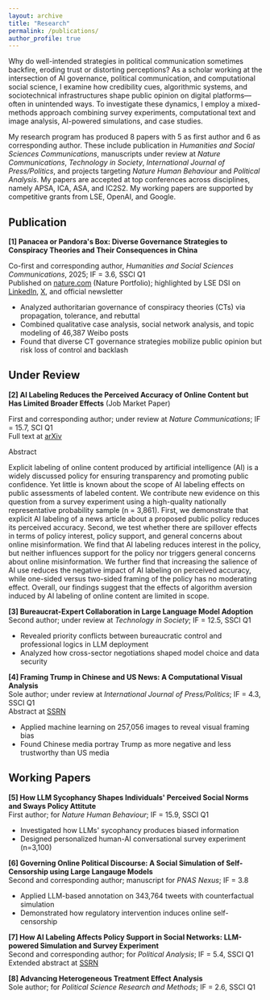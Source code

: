 ```yaml
---
layout: archive
title: "Research"
permalink: /publications/
author_profile: true
---
```


Why do well-intended strategies in political communication sometimes backfire, eroding trust or distorting perceptions? As a scholar working at the intersection of AI governance, political communication, and computational social science, I examine how credibility cues, algorithmic systems, and sociotechnical infrastructures shape public opinion on digital platforms—often in unintended ways. To investigate these dynamics, I employ a mixed-methods approach combining survey experiments, computational text and image analysis, AI-powered simulations, and case studies.

My research program has produced 8 papers with 5 as first author and 6 as corresponding author. These include publication in *Humanities and Social Sciences Communications*, manuscripts under review at *Nature Communications*, *Technology in Society*, *International Journal of Press/Politics*, and projects targeting *Nature Human Behaviour* and *Political Analysis*. My papers are accepted at top conferences across disciplines, namely APSA, ICA, ASA, and IC2S2. My working papers are supported by competitive grants from LSE, OpenAI, and Google.

## Publication

**[1] Panacea or Pandora's Box: Diverse Governance Strategies to Conspiracy Theories and Their Consequences in China** 

Co-first and corresponding author, *Humanities and Social Sciences Communications*, 2025; IF = 3.6, SSCI Q1  
Published on [nature.com](https://www.nature.com/articles/s41599-024-04350-1) (Nature Portfolio); highlighted by LSE DSI on [LinkedIn](https://www.linkedin.com/feed/update/urn:li:activity:7338216361464127490/), [X](https://x.com/lsedatascience/status/1932453471413760431?s=46), and official newsletter

- Analyzed authoritarian governance of conspiracy theories (CTs) via propagation, tolerance, and rebuttal 
- Combined qualitative case analysis, social network analysis, and topic modeling of 46,387 Weibo posts
- Found that diverse CT governance strategies mobilize public opinion but risk loss of control and backlash

## Under Review

**[2] AI Labeling Reduces the Perceived Accuracy of Online Content but Has Limited Broader Effects** (Job Market Paper) 

First and corresponding author; under review at *Nature Communications*; IF = 15.7, SCI Q1  
Full text at [arXiv](https://arxiv.org/pdf/2506.16202)

Abstract 

Explicit labeling of online content produced by artificial intelligence (AI) is a widely discussed policy for ensuring transparency and promoting public confidence. Yet little is known about the scope of AI labeling effects on public assessments of labeled content. We contribute new evidence on this question from a survey experiment using a high-quality nationally representative probability sample (n = 3,861). First, we demonstrate that explicit AI labeling of a news article about a proposed public policy reduces its perceived accuracy. Second, we test whether there are spillover effects in terms of policy interest, policy support, and general concerns about online misinformation. We find that AI labeling reduces interest in the policy, but neither influences support for the policy nor triggers general concerns about online misinformation. We further find that increasing the salience of AI use reduces the negative impact of AI labeling on perceived accuracy, while one-sided versus two-sided framing of the policy has no moderating effect. Overall, our findings suggest that the effects of algorithm aversion induced by AI labeling of online content are limited in scope.

**[3] Bureaucrat-Expert Collaboration in Large Language Model Adoption**  
Second author; under review at *Technology in Society*; IF = 12.5, SSCI Q1
- Revealed priority conflicts between bureaucratic control and professional logics in LLM deployment
- Analyzed how cross-sector negotiations shaped model choice and data security

**[4] Framing Trump in Chinese and US News: A Computational Visual Analysis**  
Sole author; under review at *International Journal of Press/Politics*; IF = 4.3, SSCI Q1  
Abstract at [SSRN](https://papers.ssrn.com/sol3/papers.cfm?abstract_id=5319923)
- Applied machine learning on 257,056 images to reveal visual framing bias
- Found Chinese media portray Trump as more negative and less trustworthy than US media

## Working Papers

**[5] How LLM Sycophancy Shapes Individuals' Perceived Social Norms and Sways Policy Attitute**  
First author; for *Nature Human Behaviour*; IF = 15.9, SSCI Q1
- Investigated how LLMs' sycophancy produces biased information
- Designed personalized human-AI conversational survey experiment (n=3,100)

**[6] Governing Online Political Discourse: A Social Simulation of Self-Censorship using Large Langauge Models**  
Second and corresponding author; manuscript for *PNAS Nexus*; IF = 3.8
- Applied LLM-based annotation on 343,764 tweets with counterfactual simulation
- Demonstrated how regulatory intervention induces online self-censorship

**[7] How AI Labeling Affects Policy Support in Social Networks: LLM-powered Simulation and Survey Experiment**  
Second and corresponding author; for *Political Analysis*; IF = 5.4, SSCI Q1  
Extended abstract at [SSRN](https://papers.ssrn.com/sol3/papers.cfm?abstract_id=5320375)

**[8] Advancing Heterogeneous Treatment Effect Analysis**  
Sole author; for *Political Science Research and Methods*; IF = 2.6, SSCI Q1
